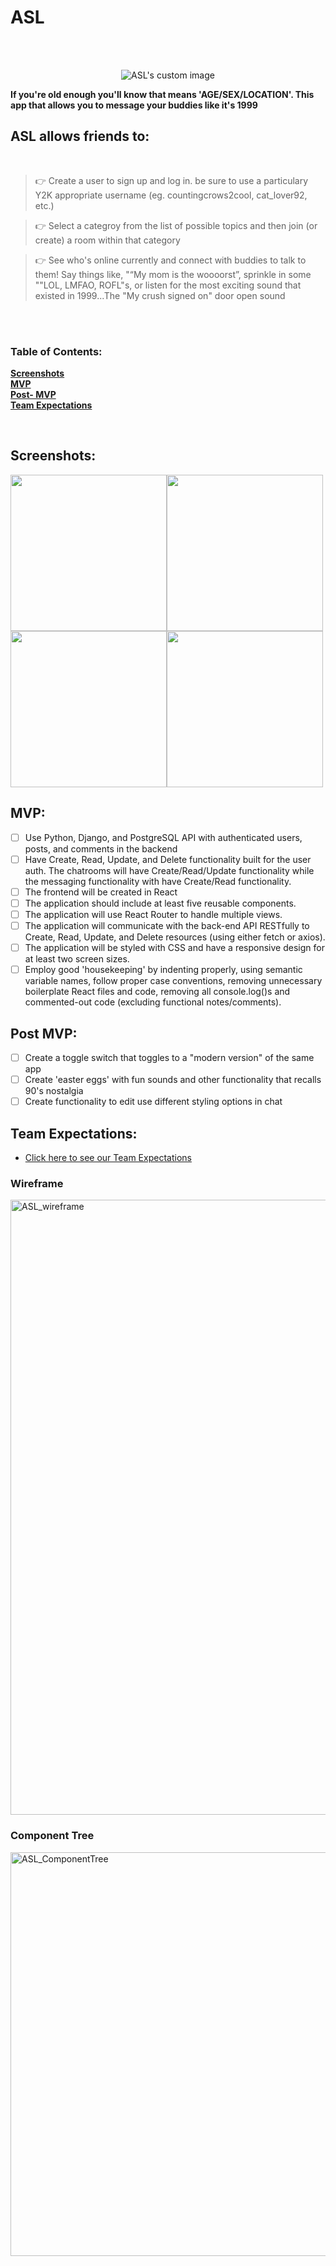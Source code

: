 # ASL

<br>
<br>

<p align="center">
  <img src="https://user-images.githubusercontent.com/123023398/229192406-9e2a75ec-9879-48b7-b9e8-3fa76511da5b.png?raw=true" alt="ASL's custom image"/>
  
 <strong>If you're old enough you'll know that means 'AGE/SEX/LOCATION'. This app that allows you to message your buddies like it's 1999</strong> 
  
## <strong>ASL</strong> allows friends to:

<br>

>👉 Create a user to sign up and log in. be sure to use a particulary Y2K appropriate username (eg. countingcrows2cool, cat_lover92, etc.)  <br>

>👉  Select a categroy from the list of possible topics and then join (or create) a room within that category<br>

>👉 See who's online currently and connect with buddies to talk to them! Say things like, "“My mom is the woooorst”, sprinkle in some ""LOL, LMFAO, ROFL"s, or listen for the most exciting sound that existed in 1999...The "My crush signed on" door open sound

<br>
<br>

### Table of Contents:
**[Screenshots](#screenshots)**<br>
**[MVP](#mvp)**<br>
**[Post- MVP](#post-mvp)**<br>
**[Team Expectations](#team-expectations)**<br>

<br>


## Screenshots: 
<img src="https://user-images.githubusercontent.com/122040169/229149567-cfe523be-969d-4359-9d6a-ddc1a9f11025.png" width="250" height="250"/><img src="https://user-images.githubusercontent.com/122040169/229150100-c7f52137-098e-4bf0-bcc3-788f79273c09.png" width="250" height="250"/><img src="https://user-images.githubusercontent.com/122040169/229150509-da15a93b-51ed-4b47-a109-379ce88646da.png" width="250" height="250"/><img src="https://user-images.githubusercontent.com/122040169/229150668-99c4e217-ae07-45d1-9a5f-0ac76c3f6ce8.png" width="250" height="250"/>
 




## MVP:

- [ ] Use  Python, Django, and PostgreSQL API with authenticated users, posts, and comments in the backend
- [ ] Have Create, Read, Update, and Delete functionality built for the user auth. The chatrooms will have Create/Read/Update functionality while the messaging functionality with have Create/Read functionality.
- [ ] The frontend will be created in React
- [ ] The application should include at least five reusable components.
- [ ] The application will use React Router to handle multiple views.
- [ ] The application will communicate with the back-end API RESTfully to Create, Read, Update, and Delete resources (using either fetch or axios).
- [ ] The application will be styled with CSS and have a responsive design for at least two screen sizes.
- [ ] Employ good 'housekeeping' by indenting properly, using semantic variable names, follow proper case conventions, removing unnecessary boilerplate React files and code, removing all console.log()s and commented-out code (excluding functional notes/comments).
 
 ## Post MVP:

- [ ] Create a toggle switch that toggles to a "modern version" of the same app
- [ ] Create 'easter eggs' with fun sounds and other functionality that recalls 90's nostalgia
- [ ] Create functionality to edit use different styling options in chat

## Team Expectations:
- [Click here to see our Team Expectations](https://docs.google.com/document/d/1teCW0Fp4VPOMndLGjpqJKjQzzns5sd7TR5XepWDAjxo/edit?usp=sharing)

### Wireframe
<img width="984" alt="ASL_wireframe" src="https://user-images.githubusercontent.com/114048369/229173073-89ee0566-5de2-42cc-bc6e-6d6cc1edf167.png">

### Component Tree
<img width="646" alt="ASL_ComponentTree" src="https://user-images.githubusercontent.com/114048369/229202282-1f303368-a769-44da-bbcc-dbc340211f34.png">
